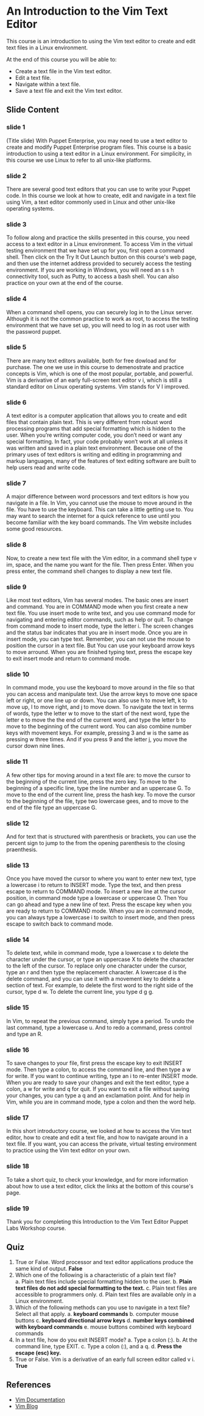 # An Introduction to the Vim Text Editor

This course is an introduction to using the Vim text editor to create and edit text files in a Linux environment.  

At the end of this course you will be able to:

* Create a text file in the Vim text editor.
* Edit a text file.
* Navigate within a text file.
* Save a text file and exit the Vim text editor.

## Slide Content

### slide 1
(Title slide)
With Puppet Enterprise, you may need to use a text editor to create and modify Puppet Enterprise program files. This course is a basic introduction to using a text editor in a Linux environment. For simplicity, in this course we use Linux to refer to all unix-like platforms.


### slide 2
There are several good text editors that you can use to write your Puppet code. In this course we look at how to create, edit and navigate in a text file using Vim, a text editor commonly used in Linux and other unix-like operating systems. 

### slide 3
To follow along and practice the skills presented in this course, you need access to a text editor in a Linux environment. To access Vim in the virtual testing environment that we have set up for you, first open a command shell. Then click on the Try It Out Launch button on this course's web page, and then use the internet address provided to securely access the testing environment. If you are working in Windows, you will need an s s h connectivity tool, such as Putty, to access a bash shell. You can also practice on your own at the end of the course.

### slide 4When a command shell opens, you can securely log in to the Linux server.  Although it is not the common practice to work as root, to access the testing environment that we have set up, you will need to log in as root user with the password puppet. 

### slide 5
There are many text editors available, both for free dowload and for purchase.  The one we use in this course to demenostrate and practice concepts is Vim, which is one of the most popular, portable, and powerful. Vim is a derivative of an early full-screen text editor v i, which is still a standard editor on Linux operating systems. Vim stands for V I improved. 

### slide 6
A text editor is a computer application that allows you to create and edit files that contain plain text. This is very different from robust word processing programs that add special formatting which is hidden to the user. When you’re writing computer code, you don’t need or want any special formatting. In fact, your code probably won’t work at all unless it was written and saved in a plain text environment. Because one of the primary uses of text editors is writing and editing in programming and markup languages, many of the features of text editing software are built to help users read and write code. 

### slide 7
A major difference between word processors and text editors is how you navigate in a file. In Vim, you cannot use the mouse to move around in the file. You have to use the keyboard. This can take a little getting use to. You may want to search the internet for a quick reference to use until you become familiar with the key board commands. The Vim website includes some good resources.

### slide 8
Now, to create a new text file with the Vim editor, in a command shell type v im, space, and the name you want for the file. Then press Enter. When you press enter, the command shell changes to display a new text file. 

### slide 9
Like most text editors,  Vim has several modes. The basic ones are insert and command. You are in COMMAND mode when you first create a new text file. You use insert mode to write text, and you use command mode for navigating and entering editor commands, such as help or quit.  To change from command mode to insert mode, type the letter i. The screen changes and the status bar indicates that you are in insert mode. Once you are in insert mode, you can type text. Remember, you can not use the mouse to position the cursor in a text file. But You can use your keyboard arrow keys to move arround. When you are finished typing text, press the escape key to exit insert mode and return to command mode.

### slide 10
In command mode, you use the keyboard to move around in the file so that you can access and manipulate text. Use the arrow keys to move one space left or right, or one line up or down. You can also use h to move left, k to move up, l to move right, and j to move down. To navigate the text in terms of words, type the letter w to move to the start of the next word, type the letter e to move the the end of the current word, and type the letter b to move to the beginning of the current word. You can also combine number keys with movement keys. For example, pressing 3 and w is the same as pressing w three times. And if you press 9 and the letter j, you move the cursor down nine lines.

### slide 11
A few other tips for moving around in a text file are: to move the cursor to the beginning of the current line, press the zero key. To move to the beginning of a specific line, type the line number and an uppercase G. To move to the end of the current line, press the hash key. To move the cursor to the beginning of the file, type two lowercase gees, and to move to the end of the file type an uppercase G. 

### slide 12
And for text that is structured with parenthesis or brackets, you can use the percent sign to jump to the from the opening parenthesis to the closing praenthesis. 

### slide 13
Once you have moved the cursor to where you want to enter new text, type a lowercase i to return to INSERT mode. Type the text, and then press escape to return to COMMAND mode. To insert a new line at the cursor position, in command mode type a lowercase or uppercase O. Then You can go ahead and type a new line of text. Press the escape key when you are ready to return to COMMAND mode. When you are in command mode, you can always type a lowercase i to switch to insert mode, and then press escape to switch back to command mode.  

### slide 14
To delete text, while in command mode, type a lowercase x to delete the character under the cursor, or type an uppercase X to delete the character to the left of the cursor. To replace only one character under the cursor, type an r and then type the replacement character. A lowercase d is the delete command, and you can use it with a movement key to delete a section of text. For example, to delete the first word to the right side of the cursor, type d w. To delete the current line, you type d g g.  

### slide 15
In Vim, to repeat the previous command, simply type a period. To undo the last command, type a lowercase u. And to redo a command,  press control and type an R.  

### slide 16
To save changes to your file, first press the escape key to exit INSERT mode. Then type a colon, to access the command line, and then type a w for write. If you want to continue writing, type an i to re-enter INSERT mode. When you are ready to save your changes and exit the text editor, type a colon, a w for write and  q for quit. If you want to exit a file without saving your changes, you can type a q and an exclamation point. And for help in Vim, while you are in command mode, type a colon and then the word help.   

### slide 17
In this short introductory course, we looked at how to access the Vim text editor, how to create and edit a text file, and how to navigate around in a text file. If you want, you can access the  private, virtual testing environment to practice using the Vim text editor on your own. 

### slide 18
To take a short quiz, to check your knowledge, and for more information about how to use a text editor,  click the links at the bottom of this course's page. 

### slide 19
Thank you for completing this Introduction to the Vim Text Editor Puppet Labs Workshop course. 


## Quiz
1. True or False. Word processor and text editor applications produce the same kind of output. 
	**False**
2. Which one of the following is a characteristic of a plain text file?  
	a. Plain text files include  special formatting hidden to the user.
	b. **Plain text files do not add special formatting to the text.**
	c. Plain text files are accessible to programmers only.
	d. Plain text files are available only in a Linux environment.
3. Which of the following methods can you use to navigate in a text file? Select all that apply.
	a. **keyboard commands**
	b. computer mouse buttons
	c. **keyboard directional arrow keys**
	d. **number keys combined with keyboard commands**
	e. mouse buttons combined with keyboard commands
4. In a text file, how do you exit INSERT mode?
	a. Type a colon (:).
	b. At the command line, type EXIT.
	c. Type a colon (:), and a q.
	d. **Press the escape (esc) key.**
5. True or False. Vim is a derivative of an early full screen editor called v i.
	**True**

## References
* [Vim Documentation](http://www.vim.org/docs)
* [Vim Blog](http://puppetlabs.com/blog/vim-tool-for-learning-puppet)
